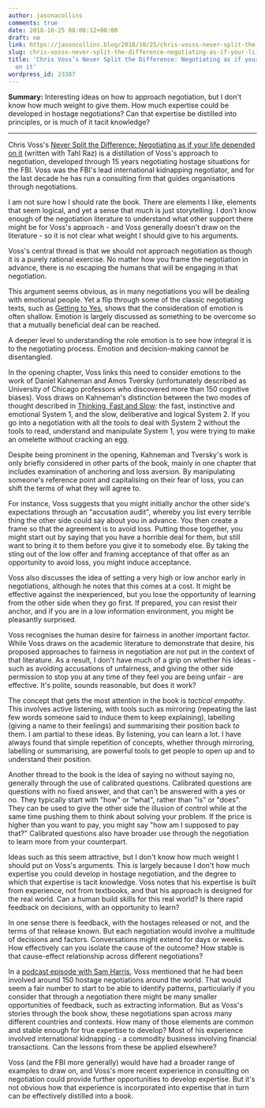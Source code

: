 ```yaml
---
author: jasonacollins
comments: true
date: 2018-10-25 08:00:12+00:00
draft: no
link: https://jasoncollins.blog/2018/10/25/chris-vosss-never-split-the-difference-negotiating-as-if-your-life-depended-on-it/
slug: chris-vosss-never-split-the-difference-negotiating-as-if-your-life-depended-on-it
title: 'Chris Voss’s Never Split the Difference: Negotiating as if your life depended
  on it'
wordpress_id: 23387
---
```


**Summary:** Interesting ideas on how to approach negotiation, but I don't know how much weight to give them. How much expertise could be developed in hostage negotiations? Can that expertise be distilled into principles, or is much of it tacit knowledge?

---

Chris Voss's [Never Split the Difference: Negotiating as if your life depended on it](https://amzn.to/2CrXj5d) (written with Tahl Raz) is a distillation of Voss's approach to negotiation, developed through 15 years negotiating hostage situations for the FBI. Voss was the FBI's lead international kidnapping negotiator, and for the last decade he has run a consulting firm that guides organisations through negotiations.

I am not sure how I should rate the book. There are elements I like, elements that seem logical, and yet a sense that much is just storytelling. I don't know enough of the negotiation literature to understand what other support there might be for Voss's approach - and Voss generally doesn't draw on the literature - so it is not clear what weight I should give to his arguments.

Voss's central thread is that we should not approach negotiation as though it is a purely rational exercise. No matter how you frame the negotiation in advance, there is no escaping the humans that will be engaging in that negotiation.

This argument seems obvious, as in many negotiations you will be dealing with emotional people. Yet a flip through some of the classic negotiating texts, such as [Getting to Yes](https://amzn.to/2PLgRoR), shows that the consideration of emotion is often shallow. Emotion is largely discussed as something to be overcome so that a mutually beneficial deal can be reached.

A deeper level to understanding the role emotion is to see how integral it is to the negotiating process. Emotion and decision-making cannot be disentangled.

In the opening chapter, Voss links this need to consider emotions to the work of Daniel Kahneman and Amos Tversky (unfortunately described as University of Chicago professors who discovered more than 150 cognitive biases). Voss draws on Kahneman's distinction between the two modes of thought described in [Thinking, Fast and Slow](https://jasoncollins.blog/2016/06/29/re-reading-kahnemans-thinking-fast-and-slow/): the fast, instinctive and emotional System 1, and the slow, deliberative and logical System 2. If you go into a negotiation with all the tools to deal with System 2 without the tools to read, understand and manipulate System 1, you were trying to make an omelette without cracking an egg.

Despite being prominent in the opening, Kahneman and Tversky's work is only briefly considered in other parts of the book, mainly in one chapter that includes examination of anchoring and loss aversion. By manipulating someone's reference point and capitalising on their fear of loss, you can shift the terms of what they will agree to.

For instance, Voss suggests that you might initially anchor the other side's expectations through an "accusation audit", whereby you list every terrible thing the other side could say about you in advance. You then create a frame so that the agreement is to avoid loss. Putting those together, you might start out by saying that you have a horrible deal for them, but still want to bring it to them before you give it to somebody else. By taking the sting out of the low offer and framing acceptance of that offer as an opportunity to avoid loss, you might induce acceptance.

Voss also discusses the idea of setting a very high or low anchor early in negotiations, although he notes that this comes at a cost. It might be effective against the inexperienced, but you lose the opportunity of learning from the other side when they go first. If prepared, you can resist their anchor, and if you are in a low information environment, you might be pleasantly surprised.

Voss recognises the human desire for fairness in another important factor. While Voss draws on the academic literature to demonstrate that desire, his proposed approaches to fairness in negotiation are not put in the context of that literature. As a result, I don't have much of a grip on whether his ideas - such as avoiding accusations of unfairness, and giving the other side permission to stop you at any time of they feel you are being unfair - are effective. It's polite, sounds reasonable, but does it work?

The concept that gets the most attention in the book is _tactical empathy_. This involves active listening, with tools such as mirroring (repeating the last few words someone said to induce them to keep explaining), labelling (giving a name to their feelings) and summarising their position back to them. I am partial to these ideas. By listening, you can learn a lot. I have always found that simple repetition of concepts, whether through mirroring, labelling or summarising, are powerful tools to get people to open up and to understand their position.

Another thread to the book is the idea of saying no without saying no, generally through the use of calibrated questions. Calibrated questions are questions with no fixed answer, and that can't be answered with a yes or no. They typically start with "how" or "what", rather than "is" or "does". They can be used to give the other side the illusion of control while at the same time pushing them to think about solving your problem. If the price is higher than you want to pay, you might say "how am I supposed to pay that?" Calibrated questions also have broader use through the negotiation to learn more from your counterpart.

Ideas such as this seem attractive, but I don't know how much weight I should put on Voss's arguments. This is largely because I don't how much expertise you could develop in hostage negotiation, and the degree to which that expertise is tacit knowledge. Voss notes that his expertise is built from experience, not from textbooks, and that his approach is designed for the real world. Can a human build skills for this real world? Is there rapid feedback on decisions, with an opportunity to learn?

In one sense there is feedback, with the hostages released or not, and the terms of that release known. But each negotiation would involve a multitude of decisions and factors. Conversations might extend for days or weeks. How effectively can you isolate the cause of the outcome? How stable is that cause-effect relationship across different negotiations?

In a [podcast episode with Sam Harris](https://samharris.org/podcasts/title-132-freeing-hostages/), Voss mentioned that he had been involved around 150 hostage negotiations around the world. That would seem a fair number to start to be able to identify patterns, particularly if you consider that through a negotiation there might be many smaller opportunities of feedback, such as extracting information. But as Voss's stories through the book show, these negotiations span across many different countries and contexts. How many of those elements are common and stable enough for true expertise to develop? Most of his experience involved international kidnapping - a commodity business involving financial transactions. Can the lessons from these be applied elsewhere?

Voss (and the FBI more generally) would have had a broader range of examples to draw on, and Voss's more recent experience in consulting on negotiation could provide further opportunities to develop expertise. But it's not obvious how that experience is incorporated into expertise that in turn can be effectively distilled into a book.
